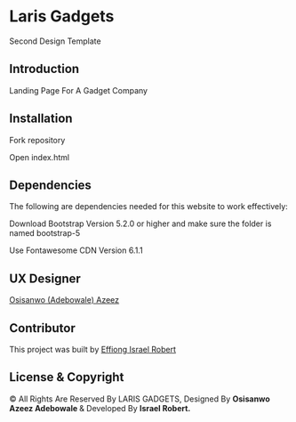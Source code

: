 # Laris Gadgets

Second Design Template

## Introduction

Landing Page For A Gadget Company

## Installation

Fork repository 

Open index.html

## Dependencies

The following are dependencies needed for this website to work effectively:

Download Bootstrap Version 5.2.0 or higher and make sure the folder is named bootstrap-5

Use Fontawesome CDN Version 6.1.1 

## UX Designer

[Osisanwo (Adebowale) Azeez](https://www.linkedin.com/in/osisanwo-azeez-617677a6/)

## Contributor

This project was built by [Effiong Israel Robert](https://github.com/trend87) 


## License & Copyright

&copy; All Rights Are Reserved By LARIS GADGETS, Designed By <strong>Osisanwo Azeez Adebowale </strong> & Developed By <strong>Israel Robert. </strong>
